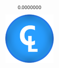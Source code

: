 <!DOCTYPE HTML>
<html lang="ru">
<head>
  <meta charset="UTF-8">
  <meta name="viewport" content="width=device-width, initial-scale=1">
  <title>Cilink</title>
</head>
<body>
  <center>
<p>0.0000000</p>
<img src="images\money.png" width="30%" height="30%">
</center>
</body>
</html>
